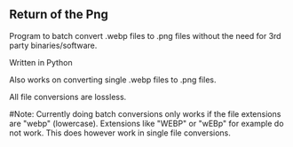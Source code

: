 ## Return of the Png
Program to batch convert .webp files to .png files without the need for 3rd party binaries/software.

Written in Python

Also works on converting single .webp files to .png files.

All file conversions are lossless.

#Note:
Currently doing batch conversions only works if the file extensions are "webp" (lowercase).
Extensions like "WEBP" or "wEBp" for example do not work.
This does however work in single file conversions.
